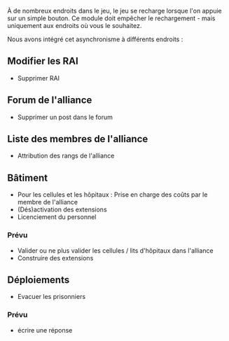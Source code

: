 À de nombreux endroits dans le jeu, le jeu se recharge lorsque l'on appuie sur un simple bouton.
Ce module doit empêcher le rechargement - mais uniquement aux endroits où vous le souhaitez.

Nous avons intégré cet asynchronisme à différents endroits :

## Modifier les RAI

* Supprimer RAI

## Forum de l'alliance

* Supprimer un post dans le forum

## Liste des membres de l'alliance

* Attribution des rangs de l'alliance

## Bâtiment

* Pour les cellules et les hôpitaux : Prise en charge des coûts par le membre de l'alliance
* (Dés)activation des extensions
* Licenciement du personnel

### Prévu

* Valider ou ne plus valider les cellules / lits d'hôpitaux dans l'alliance
* Construire des extensions

## Déploiements

* Evacuer les prisonniers

### Prévu

* écrire une réponse
